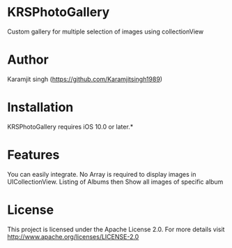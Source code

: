 # KRSPhotoGallery
Custom gallery for multiple selection of images using collectionView

# Author
Karamjit singh (https://github.com/Karamjitsingh1989)

# Installation
KRSPhotoGallery requires iOS 10.0 or later.*

# Features
You can easily integrate.
No Array is required to display images in UICollectionView.
Listing of Albums then Show all images of specific album

# License
This project is licensed under the Apache License 2.0.
For more details visit http://www.apache.org/licenses/LICENSE-2.0
